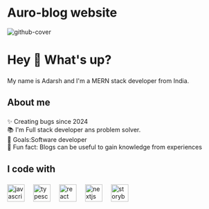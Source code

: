 # Auro-blog website
![github-cover](https://github.com/mdalmamunit427/modern-react-js-blog-starter-files/assets/96342744/99119d03-b207-4f72-a0df-7d68011f3c64)
<h1 align="left">Hey 👋 What's up?</h1>

###

<p align="left">My name is Adarsh and I'm a MERN stack developer from India.</p>

###

<h2 align="left">About me</h2>

###

<p align="left">✨ Creating bugs since 2024<br>📚 I'm Full stack developer ans problem solver.<br>🎯 Goals:Software developer<br>🎲 Fun fact: Blogs can be useful to gain knowledge from experiences</p>

###

<h2 align="left">I code with</h2>

###

<div align="left">
  <img src="https://cdn.jsdelivr.net/gh/devicons/devicon/icons/javascript/javascript-original.svg" height="40" alt="javascript logo"  />
  <img width="12" />
  <img src="https://cdn.jsdelivr.net/gh/devicons/devicon/icons/typescript/typescript-original.svg" height="40" alt="typescript logo"  />
  <img width="12" />
  <img src="https://cdn.jsdelivr.net/gh/devicons/devicon/icons/react/react-original.svg" height="40" alt="react logo"  />
  <img width="12" />
  <img src="https://cdn.jsdelivr.net/gh/devicons/devicon/icons/nextjs/nextjs-original.svg" height="40" alt="nextjs logo"  />
  <img width="12" />
  <img src="https://cdn.jsdelivr.net/gh/devicons/devicon/icons/storybook/storybook-original.svg" height="40" alt="storybook logo"  />
  <img width="12" />
 
</div>

###

